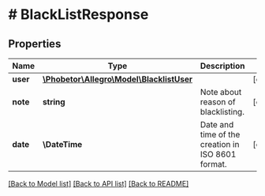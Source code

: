# # BlackListResponse

## Properties

Name | Type | Description | Notes
------------ | ------------- | ------------- | -------------
**user** | [**\Phobetor\Allegro\Model\BlacklistUser**](BlacklistUser.md) |  | [optional]
**note** | **string** | Note about reason of blacklisting. | [optional]
**date** | **\DateTime** | Date and time of the creation in ISO 8601 format. | [optional]

[[Back to Model list]](../../README.md#models) [[Back to API list]](../../README.md#endpoints) [[Back to README]](../../README.md)
